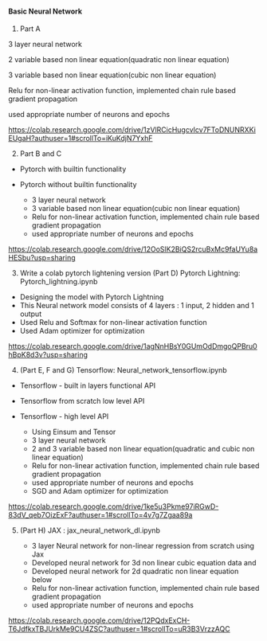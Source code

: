 #### Basic Neural Network

1) Part A

3 layer neural network 

2 variable based non linear equation(quadratic non linear equation)

3 variable based non linear equation(cubic non linear equation)

Relu for non-linear activation function, implemented chain rule based gradient propagation

used appropriate number of neurons and epochs


https://colab.research.google.com/drive/1zVlRCicHugcvIcv7FToDNUNRXKiEUgaH?authuser=1#scrollTo=iKuKdjN7YxhF


2) Part B and C
  - Pytorch with builtin functionality
  - Pytorch without builtin functionality

    - 3 layer neural network 
    - 3 variable based non linear equation(cubic non linear equation)
    - Relu for non-linear activation function, implemented chain rule based gradient propagation
    - used appropriate number of neurons and epochs



https://colab.research.google.com/drive/12OoSlK2BiQS2rcuBxMc9faUYu8aHESbu?usp=sharing


3) Write  a colab  pytorch lightening version
(Part D) Pytorch Lightning: Pytorch_lightning.ipynb



  - Designing the model with Pytorch Lightning 
  - This Neural network model consists of 4 layers : 1 input, 2 hidden and 1 output
  - Used Relu and Softmax for non-linear activation function
  - Used Adam optimizer for optimization

https://colab.research.google.com/drive/1agNnHBsY0GUmOdDmgoQPBru0hBpK8d3v?usp=sharing

4) (Part E, F and G) Tensorflow: Neural_network_tensorflow.ipynb

  
  - Tensorflow - built in layers functional API
  - Tensorflow from scratch low level API
  - Tensorflow - high level API

    - Using Einsum and Tensor
    - 3 layer neural network 
    - 2 and 3 variable based non linear equation(quadratic and cubic non linear equation)
    - Relu for non-linear activation function, implemented chain rule based gradient propagation
    - used appropriate number of neurons and epochs
    - SGD and Adam optimizer for optimization

https://colab.research.google.com/drive/1ke5u3Pkme97iRGwD-83dV_qeb7OizExF?authuser=1#scrollTo=4v7g7Zgaa89a

5) (Part H) JAX : jax_neural_network_dl.ipynb



   - 3 layer Neural network for non-linear regression from scratch using Jax 
   - Developed neural network for 3d non linear cubic equation data and 
   - Developed neural network for 2d quadratic non linear equation below
   - Relu for non-linear activation function, implemented chain rule based gradient propagation
   - used appropriate number of neurons and epochs

https://colab.research.google.com/drive/12PQdxExCH-T6JdfkxTBJUrkMe9CU4ZSC?authuser=1#scrollTo=uR3B3VrzzAQC


